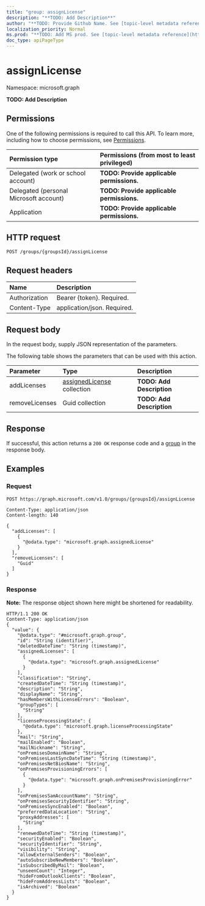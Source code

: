 ```yaml
---
title: "group: assignLicense"
description: "**TODO: Add Description**"
author: "**TODO: Provide Github Name. See [topic-level metadata reference](https://msgo.azurewebsites.net/add/document/guidelines/metadata.html#topic-level-metadata)**"
localization_priority: Normal
ms.prod: "**TODO: Add MS prod. See [topic-level metadata reference](https://msgo.azurewebsites.net/add/document/guidelines/metadata.html#topic-level-metadata)**"
doc_type: apiPageType
---
```


# assignLicense

Namespace: microsoft.graph

**TODO: Add Description**

## Permissions
One of the following permissions is required to call this API. To learn more, including how to choose permissions, see [Permissions](/concepts/permissions-reference.md).

|Permission type|Permissions (from most to least privileged)|
|:---|:---|
|Delegated (work or school account)|**TODO: Provide applicable permissions.**|
|Delegated (personal Microsoft account)|**TODO: Provide applicable permissions.**|
|Application|**TODO: Provide applicable permissions.**|

## HTTP request

<!-- {
  "blockType": "ignored"
}
-->
``` http
POST /groups/{groupsId}/assignLicense
```

## Request headers
|Name|Description|
|:---|:---|
|Authorization|Bearer {token}. Required.|
|Content-Type|application/json. Required.|

## Request body
In the request body, supply JSON representation of the parameters.

The following table shows the parameters that can be used with this action.

|Parameter|Type|Description|
|:---|:---|:---|
|addLicenses|[assignedLicense](../resources/assignedlicense.md) collection|**TODO: Add Description**|
|removeLicenses|Guid collection|**TODO: Add Description**|



## Response

If successful, this action returns a `200 OK` response code and a [group](../resources/group.md) in the response body.

## Examples

### Request
<!-- {
  "blockType": "request",
  "name": "group_assignlicense"
}
-->
``` http
POST https://graph.microsoft.com/v1.0/groups/{groupsId}/assignLicense

Content-Type: application/json
Content-length: 140

{
  "addLicenses": [
    {
      "@odata.type": "microsoft.graph.assignedLicense"
    }
  ],
  "removeLicenses": [
    "Guid"
  ]
}
```


### Response
**Note:** The response object shown here might be shortened for readability.
<!-- {
  "blockType": "response",
  "truncated": true,
  "@odata.type": "microsoft.graph.group"
}
-->
``` http
HTTP/1.1 200 OK
Content-Type: application/json
{
  "value": {
    "@odata.type": "#microsoft.graph.group",
    "id": "String (identifier)",
    "deletedDateTime": "String (timestamp)",
    "assignedLicenses": [
      {
        "@odata.type": "microsoft.graph.assignedLicense"
      }
    ],
    "classification": "String",
    "createdDateTime": "String (timestamp)",
    "description": "String",
    "displayName": "String",
    "hasMembersWithLicenseErrors": "Boolean",
    "groupTypes": [
      "String"
    ],
    "licenseProcessingState": {
      "@odata.type": "microsoft.graph.licenseProcessingState"
    },
    "mail": "String",
    "mailEnabled": "Boolean",
    "mailNickname": "String",
    "onPremisesDomainName": "String",
    "onPremisesLastSyncDateTime": "String (timestamp)",
    "onPremisesNetBiosName": "String",
    "onPremisesProvisioningErrors": [
      {
        "@odata.type": "microsoft.graph.onPremisesProvisioningError"
      }
    ],
    "onPremisesSamAccountName": "String",
    "onPremisesSecurityIdentifier": "String",
    "onPremisesSyncEnabled": "Boolean",
    "preferredDataLocation": "String",
    "proxyAddresses": [
      "String"
    ],
    "renewedDateTime": "String (timestamp)",
    "securityEnabled": "Boolean",
    "securityIdentifier": "String",
    "visibility": "String",
    "allowExternalSenders": "Boolean",
    "autoSubscribeNewMembers": "Boolean",
    "isSubscribedByMail": "Boolean",
    "unseenCount": "Integer",
    "hideFromOutlookClients": "Boolean",
    "hideFromAddressLists": "Boolean",
    "isArchived": "Boolean"
  }
}
```

